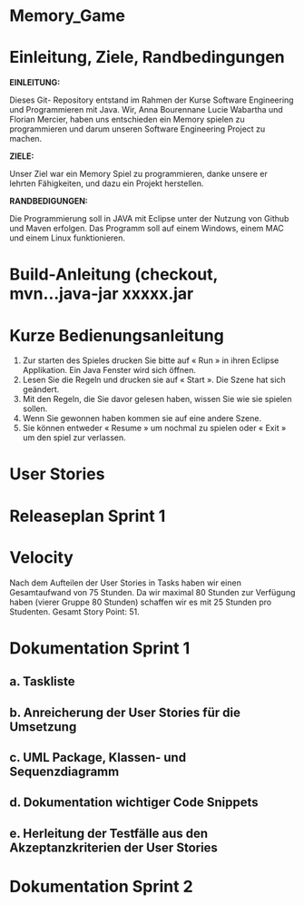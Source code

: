 Memory_Game
====
   
  Einleitung, Ziele, Randbedingungen
==  
__EINLEITUNG:__

Dieses Git- Repository entstand im Rahmen der Kurse Software Engineering und Programmieren mit Java. Wir, Anna Bourennane Lucie Wabartha und Florian Mercier, haben uns entschieden ein Memory spielen zu programmieren und darum unseren Software Engineering Project zu machen.


__ZIELE:__

Unser Ziel war ein Memory Spiel zu programmieren, danke unsere er lehrten Fähigkeiten, und dazu ein Projekt herstellen.

__RANDBEDIGUNGEN:__

Die Programmierung soll in JAVA mit Eclipse unter der Nutzung von Github und Maven erfolgen. Das Programm soll auf einem Windows, einem MAC und einem Linux funktionieren.

Build-Anleitung (checkout, mvn...java-jar xxxxx.jar
==  

Kurze Bedienungsanleitung
== 
1) Zur starten des Spieles drucken Sie bitte auf « Run » in ihren Eclipse Applikation. Ein Java Fenster wird sich öffnen.
2) Lesen Sie die Regeln und drucken sie auf « Start ». Die Szene hat sich geändert. 
3) Mit den Regeln, die Sie davor gelesen haben, wissen Sie wie sie spielen sollen. 
4) Wenn Sie gewonnen haben kommen sie auf eine andere Szene.
5) Sie können entweder « Resume » um nochmal zu spielen oder « Exit » um den spiel zur verlassen.

User Stories
==  

Releaseplan Sprint 1
==  

Velocity
==
Nach dem Aufteilen der User Stories in Tasks haben wir einen Gesamtaufwand von 75 Stunden. Da wir maximal 80 Stunden zur Verfügung haben (vierer Gruppe 80 Stunden) schaffen wir es mit 25 Stunden pro Studenten. Gesamt Story Point: 51.

Dokumentation Sprint 1
==  
  
  a. Taskliste
  -  
  
  b. Anreicherung der User Stories für die Umsetzung
  -
  
  c. UML Package, Klassen- und Sequenzdiagramm
  -  
  
  d. Dokumentation wichtiger Code Snippets
  -  
  
  e. Herleitung der Testfälle aus den Akzeptanzkriterien der User Stories
  -  

Dokumentation Sprint 2
==  


